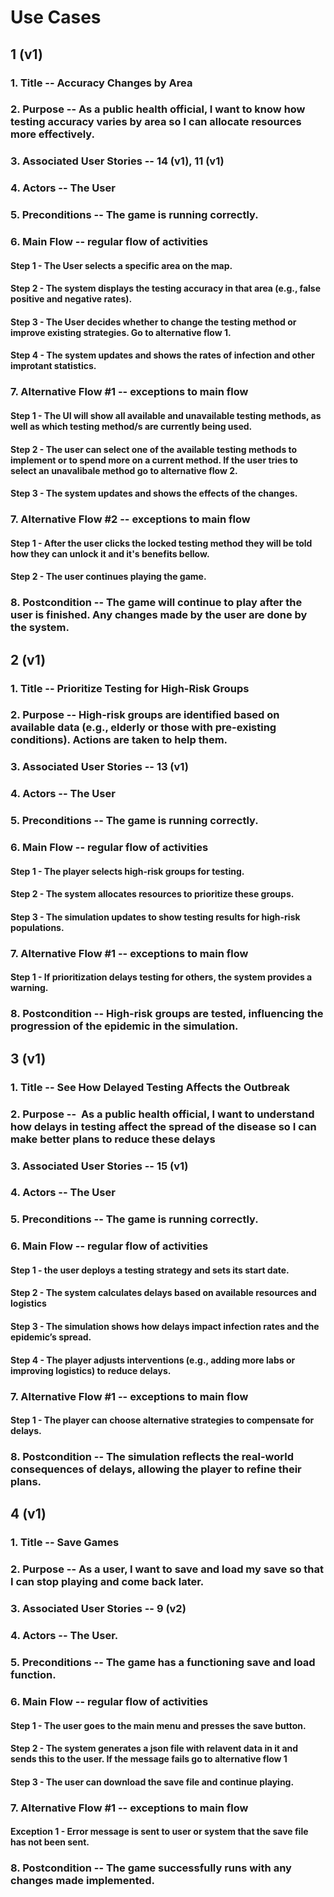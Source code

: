 
# Use Cases

## 1 (v1)

### 1. Title -- Accuracy Changes by Area 

### 2. Purpose --  As a public health official, I want to know how testing accuracy varies by area so I can allocate resources more effectively.   

### 3. Associated User Stories -- 14 (v1), 11 (v1)

### 4. Actors -- The User

### 5. Preconditions -- The game is running correctly.

### 6. Main Flow -- regular flow of activities

#### Step 1 - The User selects a specific area on the map.  

#### Step 2 - The system displays the testing accuracy in that area (e.g., false positive and negative rates).

#### Step 3 - The User decides whether to change the testing method or improve existing strategies. Go to alternative flow 1.  

#### Step 4 - The system updates and shows the rates of infection and other improtant statistics.  

### 7. Alternative Flow #1 -- exceptions to main flow

#### Step 1 - The UI will show all available and unavailable testing methods, as well as which testing method/s are currently being used.

#### Step 2 - The user can select one of the available testing methods to implement or to spend more on a current method. If the user tries to select an unavalibale method go to alternative flow 2.

#### Step 3 - The system updates and shows the effects of the changes. 

### 7. Alternative Flow #2 -- exceptions to main flow

#### Step 1 - After the user clicks the locked testing method they will be told how they can unlock it and it's benefits bellow.

#### Step 2 - The user continues playing the game.

### 8. Postcondition -- The game will continue to play after the user is finished. Any changes made by the user are done by the system.


## 2 (v1)

### 1. Title -- Prioritize Testing for High-Risk Groups  

### 2. Purpose --  High-risk groups are identified based on available data (e.g., elderly or those with pre-existing conditions). Actions are taken to help them. 

### 3. Associated User Stories -- 13 (v1)

### 4. Actors -- The User

### 5. Preconditions -- The game is running correctly.

### 6. Main Flow -- regular flow of activities

#### Step 1 - The player selects high-risk groups for testing.    

#### Step 2 - The system allocates resources to prioritize these groups. 

#### Step 3 - The simulation updates to show testing results for high-risk populations.   

### 7. Alternative Flow #1 -- exceptions to main flow

#### Step 1 - If prioritization delays testing for others, the system provides a warning. 

### 8. Postcondition -- High-risk groups are tested, influencing the progression of the epidemic in the simulation. 


## 3 (v1)

### 1. Title -- See How Delayed Testing Affects the Outbreak    

### 2. Purpose --   As a public health official, I want to understand how delays in testing affect the spread of the disease so I can make better plans to reduce these delays

### 3. Associated User Stories -- 15 (v1)

### 4. Actors -- The User

### 5. Preconditions -- The game is running correctly.

### 6. Main Flow -- regular flow of activities

#### Step 1 - the user deploys a testing strategy and sets its start date.     

#### Step 2 - The system calculates delays based on available resources and logistics

#### Step 3 - The simulation shows how delays impact infection rates and the epidemic’s spread. 

#### Step 4 - The player adjusts interventions (e.g., adding more labs or improving logistics) to reduce delays. 

### 7. Alternative Flow #1 -- exceptions to main flow

#### Step 1 - The player can choose alternative strategies to compensate for delays.   

### 8. Postcondition --   The simulation reflects the real-world consequences of delays, allowing the player to refine their plans.   



## 4 (v1)

### 1.  Title -- Save Games 

### 2. Purpose -- As a user, I want to save and load my save so that I can stop playing and come back later. 

### 3. Associated User Stories -- 9 (v2)

### 4. Actors -- The User.

### 5. Preconditions -- The game has a functioning save and load function.

### 6. Main Flow -- regular flow of activities

#### Step 1 - The user goes to the main menu and presses the save button.

#### Step 2 - The system generates a json file with relavent data in it and sends this to the user. If the message fails go to alternative flow 1

#### Step 3 - The user can download the save file and continue playing.

### 7. Alternative Flow #1 -- exceptions to main flow

#### Exception 1 - Error message is sent to user or system that the save file has not been sent.

### 8. Postcondition -- The game successfully runs with any changes made implemented.
